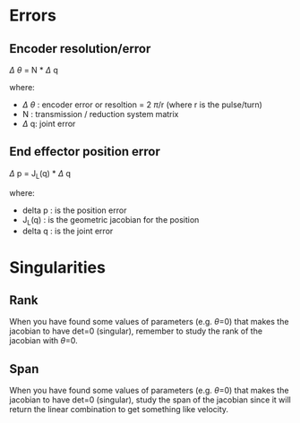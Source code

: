 # Errors

## Encoder resolution/error
$\Delta$ $\theta$ = N * $\Delta$ q

where:
- $\Delta$ $\theta$ : encoder error or resoltion = 2 $\pi$/r (where r is the pulse/turn)
- N : transmission / reduction system matrix
- $\Delta$ q: joint error

## End effector position error

$\Delta$ p = J<sub>L</sub>(q) * $\Delta$ q

where:
- delta p : is the position error 
- J<sub>L</sub>(q)  : is the geometric jacobian for the position 
- delta q : is the joint error

# Singularities

##  Rank
When you have found some values of parameters (e.g. $\theta$=0) that makes the jacobian to have det=0 (singular), remember to study the rank of the jacobian with $\theta$=0.

## Span
When you have found some values of parameters (e.g. $\theta$=0) that makes the jacobian to have det=0 (singular), study the span of the jacobian since it will return the linear combination to get something like velocity.